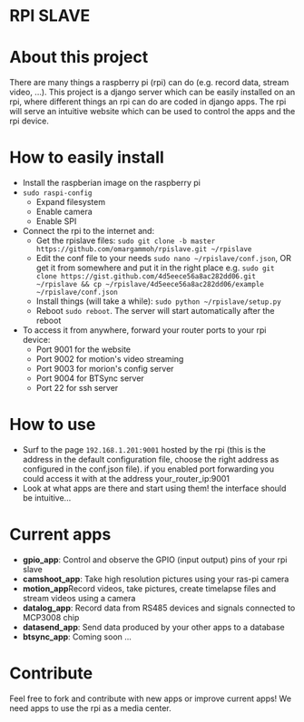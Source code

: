# RPI SLAVE

# About this project #

There are many things a raspberry pi (rpi) can do (e.g. record data, stream video, ...).
This project is a django server which can be easily installed on an rpi, where different things an rpi can do are coded in django apps. The rpi will serve an intuitive website which can be used to control the apps and the rpi device.

# How to easily install #
* Install the raspberian image on the raspberry pi
* `sudo raspi-config`
  * Expand filesystem
  * Enable camera
  * Enable SPI
* Connect the rpi to the internet and:
  * Get the rpislave files: `sudo git clone -b master https://github.com/omargammoh/rpislave.git ~/rpislave`
  * Edit the conf file to your needs `sudo nano ~/rpislave/conf.json`, OR get it from somewhere and put it in the right place e.g. `sudo git clone https://gist.github.com/4d5eece56a8ac282dd06.git ~/rpislave && cp ~/rpislave/4d5eece56a8ac282dd06/example  ~/rpislave/conf.json`
  * Install things (will take a while): `sudo python ~/rpislave/setup.py`
  * Reboot `sudo reboot`. The server will start automatically after the reboot
* To access it from anywhere, forward your router ports to your rpi device: 
  * Port 9001 for the website
  * Port 9002 for motion's video streaming
  * Port 9003 for morion's config server
  * Port 9004 for BTSync server
  * Port 22 for ssh server
 
# How to use #
* Surf to the page `192.168.1.201:9001` hosted by the rpi (this is the address in the default configuration file, choose the right address as configured in the conf.json file). if you enabled port forwarding you could access it with at the address your_router_ip:9001
* Look at what apps are there and start using them! the interface should be intuitive...

# Current apps #
  * <b>gpio_app</b>: Control and observe the GPIO (input output) pins of your rpi slave
  * <b>camshoot_app</b>: Take high resolution pictures using your ras-pi camera
  * <b>motion_app</b>Record videos, take pictures, create timelapse files and stream videos using a camera
  * <b>datalog_app</b>: Record data from RS485 devices and signals connected to MCP3008 chip 
  * <b>datasend_app</b>: Send data produced by your other apps to a database
  * <b>btsync_app</b>: Coming soon ...

# Contribute #
Feel free to fork and contribute with new apps or improve current apps! We need apps to use the rpi as a media center. 
  
